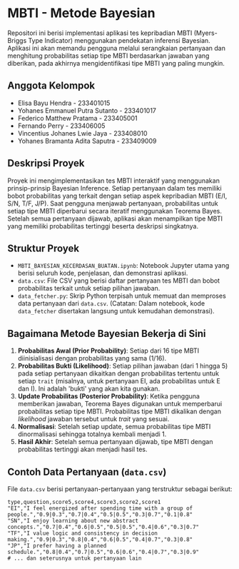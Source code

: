 # MBTI - Metode Bayesian

Repositori ini berisi implementasi aplikasi tes kepribadian MBTI (Myers-Briggs Type Indicator) menggunakan pendekatan inferensi Bayesian. Aplikasi ini akan memandu pengguna melalui serangkaian pertanyaan dan menghitung probabilitas setiap tipe MBTI berdasarkan jawaban yang diberikan, pada akhirnya mengidentifikasi tipe MBTI yang paling mungkin.

## Anggota Kelompok

- Elisa Bayu Hendra - 233401015
- Yohanes Emmanuel Putra Sutanto - 233401017
- Federico Matthew Pratama - 233405001
- Fernando Perry - 233406005
- Vincentius Johanes Lwie Jaya - 233408010
- Yohanes Bramanta Adita Saputra - 233409009

## Deskripsi Proyek

Proyek ini mengimplementasikan tes MBTI interaktif yang menggunakan prinsip-prinsip Bayesian Inference. Setiap pertanyaan dalam tes memiliki bobot probabilitas yang terkait dengan setiap aspek kepribadian MBTI (E/I, S/N, T/F, J/P). Saat pengguna menjawab pertanyaan, probabilitas untuk setiap tipe MBTI diperbarui secara iteratif menggunakan Teorema Bayes. Setelah semua pertanyaan dijawab, aplikasi akan menampilkan tipe MBTI yang memiliki probabilitas tertinggi beserta deskripsi singkatnya.

## Struktur Proyek

- `MBTI_BAYESIAN_KECERDASAN_BUATAN.ipynb`: Notebook Jupyter utama yang berisi seluruh kode, penjelasan, dan demonstrasi aplikasi.
- `data.csv`: File CSV yang berisi daftar pertanyaan tes MBTI dan bobot probabilitas terkait untuk setiap pilihan jawaban.
- `data_fetcher.py`: Skrip Python terpisah untuk memuat dan memproses data pertanyaan dari `data.csv`. (Catatan: Dalam notebook, kode `data_fetcher` disertakan langsung untuk kemudahan demonstrasi).

## Bagaimana Metode Bayesian Bekerja di Sini

1.  **Probabilitas Awal (Prior Probability)**: Setiap dari 16 tipe MBTI diinisialisasi dengan probabilitas yang sama (1/16).
2.  **Probabilitas Bukti (Likelihood)**: Setiap pilihan jawaban (dari 1 hingga 5) pada setiap pertanyaan dikaitkan dengan probabilitas tertentu untuk setiap `trait` (misalnya, untuk pertanyaan EI, ada probabilitas untuk E dan I). Ini adalah 'bukti' yang akan kita gunakan.
3.  **Update Probabilitas (Posterior Probability)**: Ketika pengguna memberikan jawaban, Teorema Bayes digunakan untuk memperbarui probabilitas setiap tipe MBTI. Probabilitas tipe MBTI dikalikan dengan _likelihood_ jawaban tersebut untuk _trait_ yang sesuai.
4.  **Normalisasi**: Setelah setiap update, semua probabilitas tipe MBTI dinormalisasi sehingga totalnya kembali menjadi 1.
5.  **Hasil Akhir**: Setelah semua pertanyaan dijawab, tipe MBTI dengan probabilitas tertinggi akan menjadi hasil tes.

## Contoh Data Pertanyaan (`data.csv`)

File `data.csv` berisi pertanyaan-pertanyaan yang terstruktur sebagai berikut:

```csv
type,question,score5,score4,score3,score2,score1
"EI","I feel energized after spending time with a group of people.","0.9|0.3","0.7|0.4","0.5|0.5","0.3|0.7","0.1|0.8"
"SN","I enjoy learning about new abstract concepts.","0.7|0.4","0.6|0.5","0.5|0.5","0.4|0.6","0.3|0.7"
"TF","I value logic and consistency in decision making.","0.9|0.3","0.8|0.4","0.6|0.5","0.4|0.7","0.3|0.8"
"JP","I prefer having a planned schedule.","0.8|0.4","0.7|0.5","0.6|0.6","0.4|0.7","0.3|0.9"
# ... dan seterusnya untuk pertanyaan lain
```
